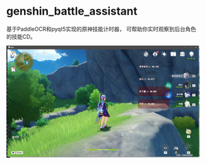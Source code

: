 # genshin_battle_assistant
基于PaddleOCR和pyqt5实现的原神技能计时器，
可帮助你实时观察到后台角色的技能CD。

<img alt="LOGO" src="config\show.png" width="800" />

